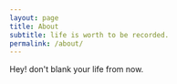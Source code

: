```yaml
---
layout: page
title: About
subtitle: life is worth to be recorded.
permalink: /about/
---
```


Hey! don't blank your life from now.

